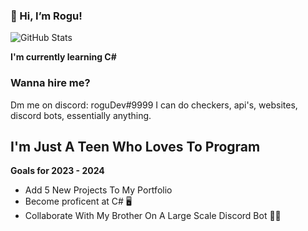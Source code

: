 ### 👋 Hi, I’m Rogu!

![GitHub Stats](https://github-readme-stats.vercel.app/api?username=devscotty&theme=radical)


 **I'm currently learning C#**


### Wanna hire me?

Dm me on discord: roguDev#9999 I can do checkers, api's, websites, discord bots, essentially anything.


## I'm Just A Teen Who Loves To Program

**Goals for 2023 - 2024**

- Add 5 New Projects To My Portfolio
- Become proficent at C# 🖥️
- Collaborate With My Brother On A Large Scale Discord Bot 🧘‍♂️


